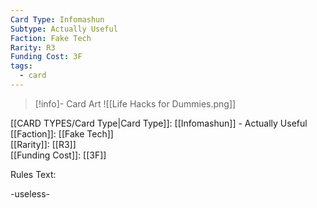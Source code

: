 ```yaml
---
Card Type: Infomashun
Subtype: Actually Useful
Faction: Fake Tech
Rarity: R3
Funding Cost: 3F
tags:
  - card
---
```

> [!info]- Card Art
> ![[Life Hacks for Dummies.png]]

[[CARD TYPES/Card Type|Card Type]]: [[Infomashun]] - Actually Useful  
[[Faction]]: [[Fake Tech]]  
[[Rarity]]: [[R3]]  
[[Funding Cost]]: [[3F]]  

Rules Text:  

-useless-